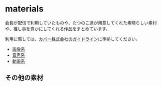 # materials

会長が配信で利用していたものや、たつのこ達が用意してくれた素晴らしい素材や、推し事を豊かにしてくれる作品をまとめています。

利用に際しては、[カバー株式会社のガイドライン](https://www.hololive.tv/terms)に準拠してください。

- [画像系](./images/README.md)
- [音声系](./sounds/README.md)
- [動画系](./videos/README.md)

## その他の素材

